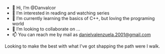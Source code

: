 - 👋 Hi, I’m @Danvalcor
- 👀 I’m interested in reading and watching series
- 🌱 I’m currently learning the basics of C++, but loving the programing world
- 💞️ I’m looking to collaborate on ...
- 📫 You can reach me by mail as danielvalenzuela.2001@gmail.com

Looking to make the best with what I've got shapping the path were I walk.
